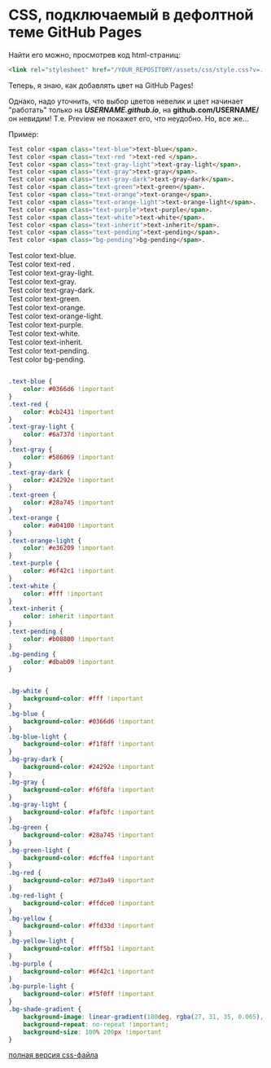 # CSS, подключаемый в дефолтной теме GitHub Pages

Найти его можно, просмотрев код html-страниц:

```html
<link rel="stylesheet" href="/YOUR_REPOSITORY/assets/css/style.css?v=...">
```
Теперь, я знаю, как добавлять цвет на GitHub Pages!

Однако, надо уточнить, что выбор цветов невелик и цвет начинает "работать" только на _**USERNAME.github.io**_,
на **github.com/USERNAME/** он невидим! Т.е. Preview не покажет его, что неудобно. Но, все же...

Пример:

```html
Test color <span class="text-blue">text-blue</span>.
Test color <span class="text-red ">text-red </span>.
Test color <span class="text-gray-light">text-gray-light</span>.
Test color <span class="text-gray">text-gray</span>.
Test color <span class="text-gray-dark">text-gray-dark</span>.
Test color <span class="text-green">text-green</span>.
Test color <span class="text-orange">text-orange</span>.
Test color <span class="text-orange-light">text-orange-light</span>.
Test color <span class="text-purple">text-purple</span>.
Test color <span class="text-white">text-white</span>.
Test color <span class="text-inherit">text-inherit</span>.
Test color <span class="text-pending">text-pending</span>.
Test color <span class="bg-pending">bg-pending</span>.
```

Test color <span class="text-blue">text-blue</span>.  
Test color <span class="text-red ">text-red </span>.  
Test color <span class="text-gray-light">text-gray-light</span>.  
Test color <span class="text-gray">text-gray</span>.  
Test color <span class="text-gray-dark">text-gray-dark</span>.  
Test color <span class="text-green">text-green</span>.  
Test color <span class="text-orange">text-orange</span>.  
Test color <span class="text-orange-light">text-orange-light</span>.  
Test color <span class="text-purple">text-purple</span>.  
Test color <span class="text-white bg-gray-dark">text-white</span>.  
Test color <span class="text-inherit">text-inherit</span>.  
Test color <span class="text-pending">text-pending</span>.  
Test color <span class="bg-pending">bg-pending</span>.  


```css

.text-blue {
	color: #0366d6 !important
}
.text-red {
	color: #cb2431 !important
}
.text-gray-light {
	color: #6a737d !important
}
.text-gray {
	color: #586069 !important
}
.text-gray-dark {
	color: #24292e !important
}
.text-green {
	color: #28a745 !important
}
.text-orange {
	color: #a04100 !important
}
.text-orange-light {
	color: #e36209 !important
}
.text-purple {
	color: #6f42c1 !important
}
.text-white {
	color: #fff !important
}
.text-inherit {
	color: inherit !important
}
.text-pending {
	color: #b08800 !important
}
.bg-pending {
	color: #dbab09 !important
}


.bg-white {
	background-color: #fff !important
}
.bg-blue {
	background-color: #0366d6 !important
}
.bg-blue-light {
	background-color: #f1f8ff !important
}
.bg-gray-dark {
	background-color: #24292e !important
}
.bg-gray {
	background-color: #f6f8fa !important
}
.bg-gray-light {
	background-color: #fafbfc !important
}
.bg-green {
	background-color: #28a745 !important
}
.bg-green-light {
	background-color: #dcffe4 !important
}
.bg-red {
	background-color: #d73a49 !important
}
.bg-red-light {
	background-color: #ffdce0 !important
}
.bg-yellow {
	background-color: #ffd33d !important
}
.bg-yellow-light {
	background-color: #fff5b1 !important
}
.bg-purple {
	background-color: #6f42c1 !important
}
.bg-purple-light {
	background-color: #f5f0ff !important
}
.bg-shade-gradient {
	background-image: linear-gradient(180deg, rgba(27, 31, 35, 0.065), rgba(27, 31, 35, 0)) !important;
	background-repeat: no-repeat !important;
	background-size: 100% 200px !important
}
```

[полная версия css-файла](github.css)
